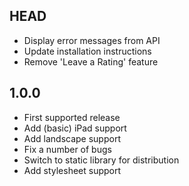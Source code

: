 ## HEAD ##

* Display error messages from API
* Update installation instructions
* Remove 'Leave a Rating' feature

## 1.0.0 ##

* First supported release
* Add (basic) iPad support
* Add landscape support
* Fix a number of bugs
* Switch to static library for distribution
* Add stylesheet support
